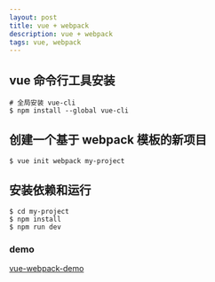 ```yaml
---
layout: post
title: vue + webpack
description: vue + webpack
tags: vue, webpack
---
```


## vue 命令行工具安装
```
# 全局安装 vue-cli
$ npm install --global vue-cli
```

## 创建一个基于 webpack 模板的新项目
```
$ vue init webpack my-project
```

## 安装依赖和运行
```
$ cd my-project
$ npm install
$ npm run dev
```

### demo
[vue-webpack-demo](https://github.com/wangzz719/vue-evercookie-webpack-demo)
